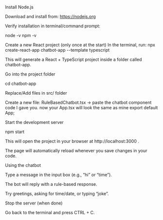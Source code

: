 Install Node.js

Download and install from: https://nodejs.org

Verify installation in terminal/command prompt:

node -v
npm -v


Create a new React project (only once at the start)
In the terminal, run:
npx create-react-app chatbot-app --template typescript


This will generate a React + TypeScript project inside a folder called chatbot-app.

Go into the project folder

cd chatbot-app


Replace/Add files in src/ folder

Create a new file: RuleBasedChatbot.tsx → paste the chatbot component code I gave you.
now your App.tsx will look the same as mine
export default App;


Start the development server

npm start


This will open the project in your browser at http://localhost:3000
.

The page will automatically reload whenever you save changes in your code.

Using the chatbot

Type a message in the input box (e.g., “hi” or “time”).

The bot will reply with a rule-based response.

Try greetings, asking for time/date, or typing “joke”.

Stop the server (when done)

Go back to the terminal and press CTRL + C.
